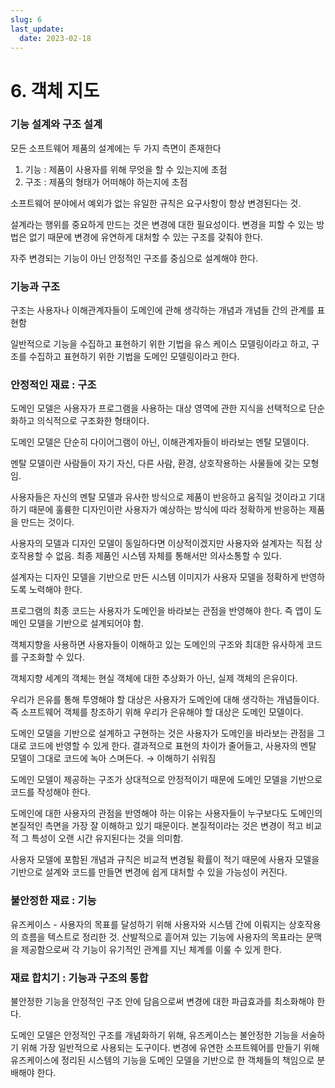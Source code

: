 ```yaml
---
slug: 6
last_update:
  date: 2023-02-18
---
```


# 6. 객체 지도

### 기능 설계와 구조 설계

모든 소프트웨어 제품의 설계에는 두 가지 측면이 존재한다

1. 기능 : 제품이 사용자를 위해 무엇을 할 수 있는지에 초점
2. 구조 : 제품의 형태가 어떠해야 하는지에 초점

소프트웨어 분야에서 예외가 없는 유일한 규칙은 요구사항이 항상 변경된다는 것.

설계라는 행위를 중요하게 만드는 것은 변경에 대한 필요성이다. 변경을 피할 수 있는 방법은 없기 때문에 변경에 유연하게 대처할 수 있는 구조를 갖춰야 한다.

자주 변경되는 기능이 아닌 안정적인 구조를 중심으로 설계해야 한다.

### 기능과 구조

구조는 사용자나 이해관계자들이 도메인에 관해 생각하는 개념과 개념들 간의 관계를 표현함

일반적으로 기능을 수집하고 표현하기 위한 기법을 유스 케이스 모델링이라고 하고, 구조를 수집하고 표현하기 위한 기법을 도메인 모델링이라고 한다.

### 안정적인 재료 : 구조

도메인 모델은 사용자가 프로그램을 사용하는 대상 영역에 관한 지식을 선택적으로 단순화하고 의식적으로 구조화한 형태이다.

도메인 모델은 단순히 다이어그램이 아닌, 이해관계자들이 바라보는 멘탈 모델이다.

멘탈 모델이란 사람들이 자기 자신, 다른 사람, 환경, 상호작용하는 사물들에 갖는 모형임.

사용자들은 자신의 멘탈 모델과 유사한 방식으로 제품이 반응하고 움직일 것이라고 기대하기 때문에 훌륭한 디자인이란 사용자가 예상하는 방식에 따라 정확하게 반응하는 제품을 만드는 것이다.

사용자의 모델과 디자인 모델이 동일하다면 이상적이겠지만 사용자와 설계자는 직접 상호작용할 수 없음. 최종 제품인 시스템 자체를 통해서만 의사소통할 수 있다.

설계자는 디자인 모델을 기반으로 만든 시스템 이미지가 사용자 모델을 정확하게 반영하도록 노력해야 한다.

프로그램의 최종 코드는 사용자가 도메인을 바라보는 관점을 반영해야 한다. 즉 앱이 도메인 모델을 기반으로 설계되어야 함.

객체지향을 사용하면 사용자들이 이해하고 있는 도메인의 구조와 최대한 유사하게 코드를 구조화할 수 있다.

객체지향 세계의 객체는 현실 객체에 대한 추상화가 아닌, 실제 객체의 은유이다.

우리가 은유를 통해 투영해야 할 대상은 사용자가 도메인에 대해 생각하는 개념들이다. 즉 소프트웨어 객체를 창조하기 위해 우리가 은유해야 할 대상은 도메인 모델이다.

도메인 모델을 기반으로 설계하고 구현하는 것은 사용자가 도메인을 바라보는 관점을 그대로 코드에 반영할 수 있게 한다. 결과적으로 표현의 차이가 줄어들고, 사용자의 멘탈 모델이 그대로 코드에 녹아 스며든다. → 이해하기 쉬워짐

도메인 모델이 제공하는 구조가 상대적으로 안정적이기 때문에 도메인 모델을 기반으로 코드를 작성해야 한다.

도메인에 대한 사용자의 관점을 반영해야 하는 이유는 사용자들이 누구보다도 도메인의 본질적인 측면을 가장 잘 이해하고 있기 때문이다. 본질적이라는 것은 변경이 적고 비교적 그 특성이 오랜 시간 유지된다는 것을 의미함.

사용자 모델에 포함된 개념과 규칙은 비교적 변경될 확률이 적기 때문에 사용자 모델을 기반으로 설계와 코드를 만들면 변경에 쉽게 대처할 수 있을 가능성이 커진다.

### 불안정한 재료 : 기능

유즈케이스 - 사용자의 목표를 달성하기 위해 사용자와 시스템 간에 이뤄지는 상호작용의 흐름을 텍스트로 정리한 것. 산발적으로 흩어져 있는 기능에 사용자의 목표라는 문맥을 제공함으로써 각 기능이 유기적인 관계를 지닌 체계를 이룰 수 있게 한다.

### 재료 합치기 : 기능과 구조의 통합

불안정한 기능을 안정적인 구조 안에 담음으로써 변경에 대한 파급효과를 최소화해야 한다.

도메인 모델은 안정적인 구조를 개념화하기 위해, 유즈케이스는 불안정한 기능을 서술하기 위해 가장 일반적으로 사용되는 도구이다. 변경에 유연한 소프트웨어를 만들기 위해 유즈케이스에 정리된 시스템의 기능을 도메인 모델을 기반으로 한 객체들의 책임으로 분배해야 한다.

